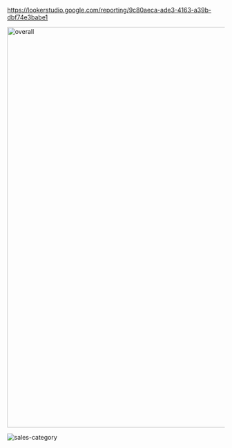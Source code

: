 https://lookerstudio.google.com/reporting/9c80aeca-ade3-4163-a39b-dbf74e3babe1

<img width="927" alt="overall" src="https://github.com/vishnu-t-r/Data-Analytics-Portfolio-Projects/assets/109589119/10fffb8e-0de7-4096-9c93-f3fc104c713a">

![sales-category](https://github.com/vishnu-t-r/Data-Analytics-Portfolio-Projects/assets/109589119/7ed2d1df-e119-4b76-a97e-b7cf02baffab)


